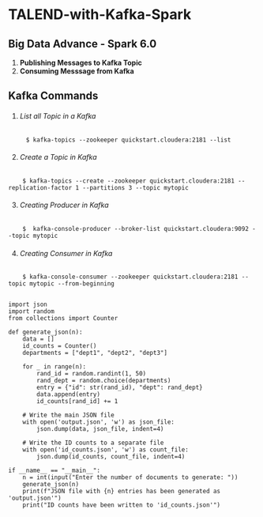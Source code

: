 # TALEND-with-Kafka-Spark

## Big Data Advance - Spark 6.0 ##

1. **Publishing Messages to Kafka Topic**
2. **Consuming Messsage from Kafka**


## Kafka Commands ##

1.  ###### List all Topic in a Kafka ######
```
	 $ kafka-topics --zookeeper quickstart.cloudera:2181 --list 
```
	
2. ###### Create a Topic in Kafka ######
```
	$ kafka-topics --create --zookeeper quickstart.cloudera:2181 --replication-factor 1 --partitions 3 --topic mytopic
```
3.  ###### Creating Producer in Kafka ######
```
	$  kafka-console-producer --broker-list quickstart.cloudera:9092 --topic mytopic
```
4. ###### Creating Consumer in Kafka ######
```
	$ kafka-console-consumer --zookeeper quickstart.cloudera:2181 --topic mytopic --from-beginning
```
```

import json
import random
from collections import Counter

def generate_json(n):
    data = []
    id_counts = Counter()
    departments = ["dept1", "dept2", "dept3"]

    for _ in range(n):
        rand_id = random.randint(1, 50)
        rand_dept = random.choice(departments)
        entry = {"id": str(rand_id), "dept": rand_dept}
        data.append(entry)
        id_counts[rand_id] += 1

    # Write the main JSON file
    with open('output.json', 'w') as json_file:
        json.dump(data, json_file, indent=4)

    # Write the ID counts to a separate file
    with open('id_counts.json', 'w') as count_file:
        json.dump(id_counts, count_file, indent=4)

if __name__ == "__main__":
    n = int(input("Enter the number of documents to generate: "))
    generate_json(n)
    print(f"JSON file with {n} entries has been generated as 'output.json'")
    print("ID counts have been written to 'id_counts.json'")



```



